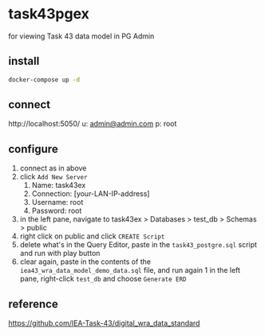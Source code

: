 # task43pgex

for viewing Task 43 data model in PG Admin

## install

``` bash
docker-compose up -d
```

## connect

 http://localhost:5050/
 u: admin@admin.com
 p: root

## configure

1. connect as in above
1. click `Add New Server`
    1. Name: task43ex
    1. Connection: [your-LAN-IP-address]
    1. Username: root
    1. Password: root
1. in the left pane, navigate to task43ex > Databases > test_db > Schemas > public
1. right click on public and click `CREATE Script`
1. delete what's in the Query Editor, paste in the `task43_postgre.sql` script and run with play button
1. clear again, paste in the contents of the `iea43_wra_data_model_demo_data.sql` file, and run again
1 in the left pane, right-click `test_db` and choose `Generate ERD`



## reference

https://github.com/IEA-Task-43/digital_wra_data_standard


